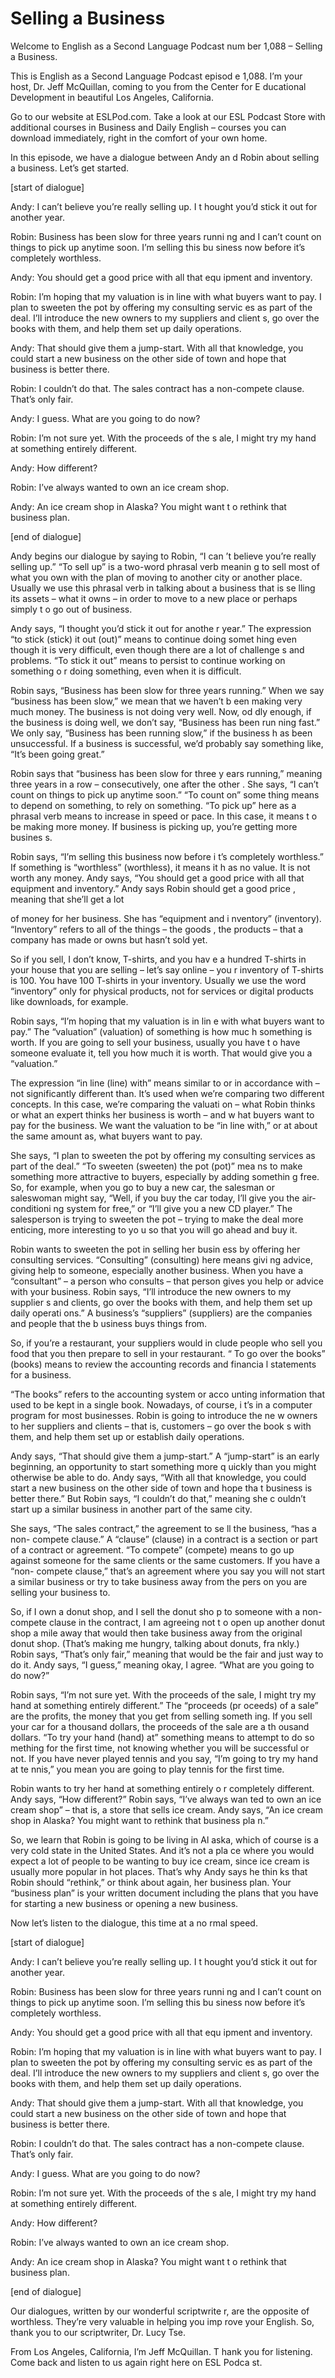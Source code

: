 # Selling a Business

Welcome to English as a Second Language Podcast num ber 1,088 – Selling a Business.  

This is English as a Second Language Podcast episod e 1,088. I’m your host, Dr. Jeff McQuillan, coming to you from the Center for E ducational Development in beautiful Los Angeles, California.  

Go to our website at ESLPod.com. Take a look at our  ESL Podcast Store with additional courses in Business and Daily English – courses you can download immediately, right in the comfort of your own home.   

In this episode, we have a dialogue between Andy an d Robin about selling a business. Let’s get started.  

[start of dialogue] 

Andy: I can’t believe you’re really selling up. I t hought you’d stick it out for another year. 

Robin: Business has been slow for three years runni ng and I can’t count on things to pick up anytime soon. I’m selling this bu siness now before it’s completely worthless. 

Andy: You should get a good price with all that equ ipment and inventory. 

Robin: I’m hoping that my valuation is in line with  what buyers want to pay. I plan to sweeten the pot by offering my consulting servic es as part of the deal. I’ll introduce the new owners to my suppliers and client s, go over the books with them, and help them set up daily operations. 

Andy: That should give them a jump-start. With all that knowledge, you could start a new business on the other side of town and hope that business is better there. 

Robin: I couldn’t do that. The sales contract has a  non-compete clause. That’s only fair. 

Andy: I guess. What are you going to do now? 

Robin: I’m not sure yet. With the proceeds of the s ale, I might try my hand at something entirely different. 

Andy: How different?  

Robin: I’ve always wanted to own an ice cream shop.  

Andy: An ice cream shop in Alaska? You might want t o rethink that business plan. 

[end of dialogue] 

Andy begins our dialogue by saying to Robin, “I can ’t believe you’re really selling up.” “To sell up” is a two-word phrasal verb meanin g to sell most of what you own with the plan of moving to another city or another place. Usually we use this phrasal verb in talking about a business that is se lling its assets – what it owns – in order to move to a new place or perhaps simply t o go out of business.  

Andy says, “I thought you’d stick it out for anothe r year.” The expression “to stick (stick) it out (out)” means to continue doing somet hing even though it is very difficult, even though there are a lot of challenge s and problems. “To stick it out” means to persist to continue working on something o r doing something, even when it is difficult.  

Robin says, “Business has been slow for three years  running.” When we say “business has been slow,” we mean that we haven’t b een making very much money. The business is not doing very well. Now, od dly enough, if the business is doing well, we don’t say, “Business has been run ning fast.” We only say, “Business has been running slow,” if the business h as been unsuccessful. If a business is successful, we’d probably say something  like, “It’s been going great.”  

Robin says that “business has been slow for three y ears running,” meaning three years in a row – consecutively, one after the other . She says, “I can’t count on things to pick up anytime soon.” “To count on” some thing means to depend on something, to rely on something. “To pick up” here as a phrasal verb means to increase in speed or pace. In this case, it means t o be making more money. If business is picking up, you’re getting more busines s.  

Robin says, “I’m selling this business now before i t’s completely worthless.” If something is “worthless” (worthless), it means it h as no value. It is not worth any money. Andy says, “You should get a good price with  all that equipment and inventory.” Andy says Robin should get a good price , meaning that she’ll get a lot  

of money for her business. She has “equipment and i nventory” (inventory). “Inventory” refers to all of the things – the goods , the products – that a company has made or owns but hasn’t sold yet.  

So if you sell, I don’t know, T-shirts, and you hav e a hundred T-shirts in your house that you are selling – let’s say online – you r inventory of T-shirts is 100. You have 100 T-shirts in your inventory. Usually we  use the word “inventory” only for physical products, not for services or digital products like downloads, for example.  

Robin says, “I’m hoping that my valuation is in lin e with what buyers want to pay.” The “valuation” (valuation) of something is how muc h something is worth. If you are going to sell your business, usually you have t o have someone evaluate it, tell you how much it is worth. That would give you a “valuation.”  

The expression “in line (line) with” means similar to or in accordance with – not significantly different than. It’s used when we’re comparing two different concepts. In this case, we’re comparing the valuati on – what Robin thinks or what an expert thinks her business is worth – and w hat buyers want to pay for the business. We want the valuation to be “in line with,” or at about the same amount as, what buyers want to pay.  

She says, “I plan to sweeten the pot by offering my  consulting services as part of the deal.” “To sweeten (sweeten) the pot (pot)” mea ns to make something more attractive to buyers, especially by adding somethin g free. So, for example, when you go to buy a new car, the salesman or saleswoman  might say, “Well, if you buy the car today, I’ll give you the air-conditioni ng system for free,” or “I’ll give you a new CD player.” The salesperson is trying to sweeten the pot – trying to make the deal more enticing, more interesting to yo u so that you will go ahead and buy it.  

Robin wants to sweeten the pot in selling her busin ess by offering her consulting services. “Consulting” (consulting) here means givi ng advice, giving help to someone, especially another business. When you have  a “consultant” – a person who consults – that person gives you help or advice  with your business. Robin says, “I’ll introduce the new owners to my supplier s and clients, go over the books with them, and help them set up daily operati ons.” A business’s “suppliers” (suppliers) are the companies and people that the b usiness buys things from.  

So, if you’re a restaurant, your suppliers would in clude people who sell you food that you then prepare to sell in your restaurant. “ To go over the books” (books) means to review the accounting records and financia l statements for a business.  

“The books” refers to the accounting system or acco unting information that used to be kept in a single book. Nowadays, of course, i t’s in a computer program for most businesses. Robin is going to introduce the ne w owners to her suppliers and clients – that is, customers – go over the book s with them, and help them set up or establish daily operations.  

Andy says, “That should give them a jump-start.” A “jump-start” is an early beginning, an opportunity to start something more q uickly than you might otherwise be able to do. Andy says, “With all that knowledge, you could start a new business on the other side of town and hope tha t business is better there.” But Robin says, “I couldn’t do that,” meaning she c ouldn’t start up a similar business in another part of the same city.  

She says, “The sales contract,” the agreement to se ll the business, “has a non- compete clause.” A “clause” (clause) in a contract is a section or part of a contract or agreement. “To compete” (compete) means  to go up against someone for the same clients or the same customers.  If you have a “non- compete clause,” that’s an agreement where you say you will not start a similar business or try to take business away from the pers on you are selling your business to.  

So, if I own a donut shop, and I sell the donut sho p to someone with a non- compete clause in the contract, I am agreeing not t o open up another donut shop a mile away that would then take business away from  the original donut shop. (That’s making me hungry, talking about donuts, fra nkly.) Robin says, “That’s only fair,” meaning that would be the fair and just  way to do it. Andy says, “I guess,” meaning okay, I agree. “What are you going to do now?”  

Robin says, “I’m not sure yet. With the proceeds of  the sale, I might try my hand at something entirely different.” The “proceeds (pr oceeds) of a sale” are the profits, the money that you get from selling someth ing. If you sell your car for a thousand dollars, the proceeds of the sale are a th ousand dollars. “To try your hand (hand) at” something means to attempt to do so mething for the first time, not knowing whether you will be successful or not. If you have never played tennis and you say, “I’m going to try my hand at te nnis,” you mean you are going to play tennis for the first time.  

Robin wants to try her hand at something entirely o r completely different. Andy says, “How different?” Robin says, “I’ve always wan ted to own an ice cream shop” – that is, a store that sells ice cream. Andy  says, “An ice cream shop in Alaska? You might want to rethink that business pla n.”  

So, we learn that Robin is going to be living in Al aska, which of course is a very cold state in the United States. And it’s not a pla ce where you would expect a lot of people to be wanting to buy ice cream, since ice  cream is usually more popular in hot places. That’s why Andy says he thin ks that Robin should “rethink,” or think about again, her business plan.  Your “business plan” is your written document including the plans that you have for starting a new business or opening a new business.  

Now let’s listen to the dialogue, this time at a no rmal speed.  

[start of dialogue] 

Andy: I can’t believe you’re really selling up. I t hought you’d stick it out for another year. 

Robin: Business has been slow for three years runni ng and I can’t count on things to pick up anytime soon. I’m selling this bu siness now before it’s completely worthless. 

Andy: You should get a good price with all that equ ipment and inventory. 

Robin: I’m hoping that my valuation is in line with  what buyers want to pay. I plan to sweeten the pot by offering my consulting servic es as part of the deal. I’ll introduce the new owners to my suppliers and client s, go over the books with them, and help them set up daily operations. 

Andy: That should give them a jump-start. With all that knowledge, you could start a new business on the other side of town and hope that business is better there. 

Robin: I couldn’t do that. The sales contract has a  non-compete clause. That’s only fair. 

Andy: I guess. What are you going to do now? 

Robin: I’m not sure yet. With the proceeds of the s ale, I might try my hand at something entirely different. 

Andy: How different?  

Robin: I’ve always wanted to own an ice cream shop.  

 Andy: An ice cream shop in Alaska? You might want t o rethink that business plan. 

[end of dialogue] 

Our dialogues, written by our wonderful scriptwrite r, are the opposite of worthless. They’re very valuable in helping you imp rove your English. So, thank you to our scriptwriter, Dr. Lucy Tse. 

From Los Angeles, California, I’m Jeff McQuillan. T hank you for listening. Come back and listen to us again right here on ESL Podca st.  

